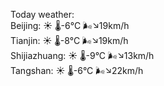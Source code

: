 Today weather:  
Beijing: ☀️   🌡️-6°C 🌬️↘19km/h  
Tianjin: ☀️   🌡️-8°C 🌬️↘19km/h  
Shijiazhuang: ☀️   🌡️-9°C 🌬️↘13km/h  
Tangshan: ☀️   🌡️-6°C 🌬️↘22km/h  
